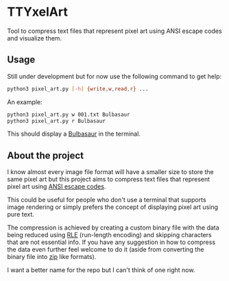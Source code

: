 # TTYxelArt 

Tool to compress text files that represent pixel art using ANSI escape codes and visualize them.

## Usage

Still under development but for now use the following command to get help:

```sh
python3 pixel_art.py [-h] {write,w,read,r} ...
```

An example:

```sh
python3 pixel_art.py w 001.txt Bulbasaur
python3 pixel_art.py r Bulbasaur
```

This should display a [Bulbasaur](https://github.com/shinya/pokemon-terminal-art/blob/main/fullcolor/bw/001.txt) in the terminal.

## About the project

I know almost every image file format will have a smaller size to store the same pixel art but this project aims to compress text files that represent pixel art using [ANSI escape codes](https://en.wikipedia.org/wiki/ANSI_escape_code).

This could be useful for people who don't use a terminal that supports image rendering or simply prefers the concept of displaying pixel art using pure text.

The compression is achieved by creating a custom binary file with the data being reduced using [RLE](https://en.wikipedia.org/wiki/Run-length_encoding) (run-length encoding) and skipping characters that are not essential info. If you have any suggestion in how to compress the data even further feel welcome to do it (aside from converting the binary file into [zip](https://en.wikipedia.org/wiki/ZIP_(file_format)) like formats).

I want a better name for the repo but I can't think of one right now.
